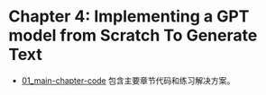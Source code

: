 # Chapter 4: Implementing a GPT model from Scratch To Generate Text

- [01_main-chapter-code](01_main-chapter-code) 包含主要章节代码和练习解决方案。

